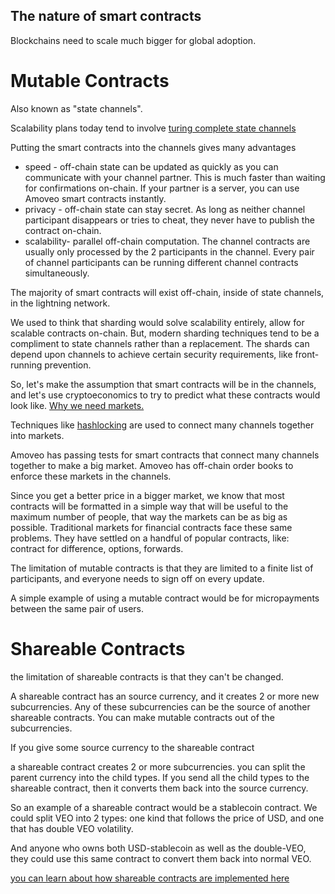## The nature of smart contracts

Blockchains need to scale much bigger for global adoption.

Mutable Contracts
============

Also known as "state channels".

Scalability plans today tend to involve [turing complete state channels](programmable_state_channels.md)

Putting the smart contracts into the channels gives many advantages
* speed - off-chain state can be updated as quickly as you can communicate with your channel partner. This is much faster than waiting for confirmations on-chain. If your partner is a server, you can use Amoveo smart contracts instantly.
* privacy - off-chain state can stay secret. As long as neither channel participant disappears or tries to cheat, they never have to publish the contract on-chain.
* scalability- parallel off-chain computation. The channel contracts are usually only processed by the 2 participants in the channel. Every pair of channel participants can be running different channel contracts simultaneously.

The majority of smart contracts will exist off-chain, inside of state channels, in the lightning network.

We used to think that sharding would solve scalability entirely, allow for scalable contracts on-chain. But, modern sharding techniques tend to be a compliment to state channels rather than a replacement. The shards can depend upon channels to achieve certain security requirements, like front-running prevention.

So, let's make the assumption that smart contracts will be in the channels, and let's use cryptoeconomics to try to predict what these contracts would look like. 
[Why we need markets.](why_markets.md)

Techniques like [hashlocking](https://en.bitcoin.it/wiki/Atomic_cross-chain_trading) are used to connect many channels together into markets.

Amoveo has passing tests for smart contracts that connect many channels together to make a big market. Amoveo has off-chain order books to enforce these markets in the channels.

Since you get a better price in a bigger market, we know that most contracts will be formatted in a simple way that will be useful to the maximum number of people, that way the markets can be as big as possible.
Traditional markets for financial contracts face these same problems. They have settled on a handful of popular contracts, like: contract for difference, options, forwards.

The limitation of mutable contracts is that they are limited to a finite list of participants, and everyone needs to sign off on every update.

A simple example of using a mutable contract would be for micropayments between the same pair of users.

Shareable Contracts
===============

the limitation of shareable contracts is that they can't be changed.

A shareable contract has an source currency, and it creates 2 or more new subcurrencies.
Any of these subcurrencies can be the source of another shareable contracts. You can make mutable contracts out of the subcurrencies.

If you give some source currency to the shareable contract

a shareable contract creates 2 or more subcurrencies. you can split the parent currency into the child types. If you send all the child types to the shareable contract, then it converts them back into the source currency.

So an example of a shareable contract would be a stablecoin contract. We could split VEO into 2 types: one kind that follows the price of USD, and one that has double VEO volatility.

And anyone who owns both USD-stablecoin as well as the double-VEO, they could use this same contract to convert them back into normal VEO.

[you can learn about how shareable contracts are implemented here](shareable_contracts_implementation.md)
